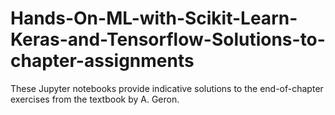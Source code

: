 # Hands-On-ML-with-Scikit-Learn-Keras-and-Tensorflow-Solutions-to-chapter-assignments

These Jupyter notebooks provide indicative solutions to the end-of-chapter exercises from the textbook by A. Geron.

